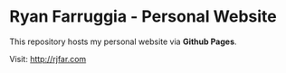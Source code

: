 # Ryan Farruggia - Personal Website

This repository hosts my personal website via **Github Pages**.

Visit: http://rjfar.com
